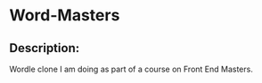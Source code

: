# Word-Masters

## Description: 
 Wordle clone I am doing as part of a course on Front End Masters.
